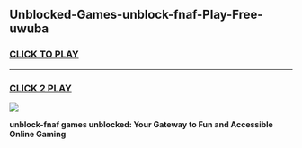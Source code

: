 
## Unblocked-Games-unblock-fnaf-Play-Free-uwuba
<h3>
<a href="https://premium76.site?title=unblock-fnaf&ref=23A">CLICK TO PLAY</a></h3>
<hr>

<h3>
<a href="https://premium76.site?title=unblock-fnaf&ref=23A">CLICK 2 PLAY</a>
  
</h3>

<a href="https://premium76.site?title=unblock-fnaf&ref=23A"><img src="https://clearcache.store/games.png"></a>


**unblock-fnaf games unblocked: Your Gateway to Fun and Accessible Online Gaming**
